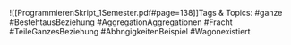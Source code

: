 
![[ProgrammierenSkript_1Semester.pdf#page=138]]Tags & Topics:
   #ganze
   #BestehtausBeziehung
   #AggregationAggregationen
   #Fracht
   #TeileGanzesBeziehung
   #AbhngigkeitenBeispiel
   #Wagonexistiert